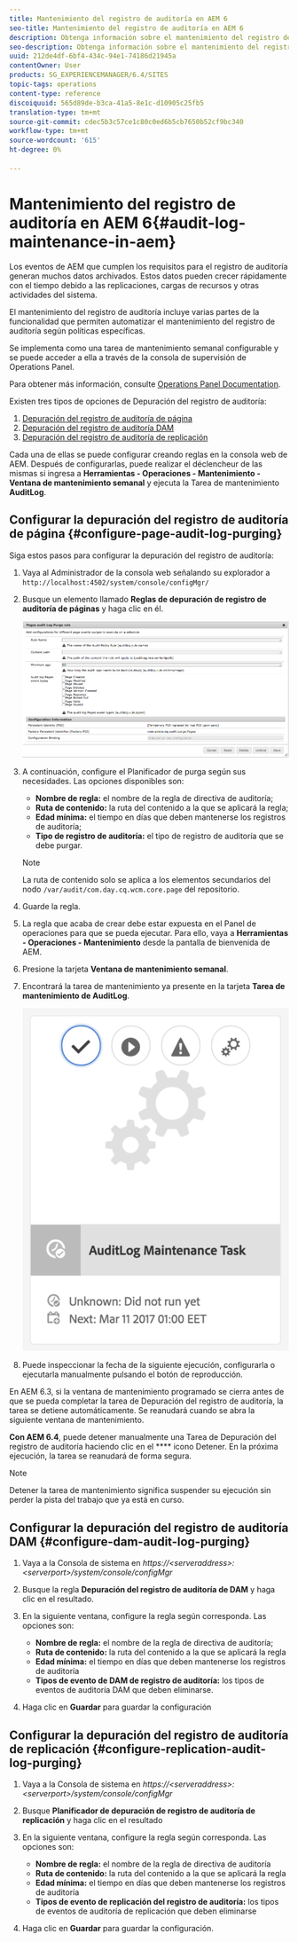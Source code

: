 ```yaml
---
title: Mantenimiento del registro de auditoría en AEM 6
seo-title: Mantenimiento del registro de auditoría en AEM 6
description: Obtenga información sobre el mantenimiento del registro de auditoría en AEM.
seo-description: Obtenga información sobre el mantenimiento del registro de auditoría en AEM.
uuid: 212de4df-6bf4-434c-94e1-74186d21945a
contentOwner: User
products: SG_EXPERIENCEMANAGER/6.4/SITES
topic-tags: operations
content-type: reference
discoiquuid: 565d89de-b3ca-41a5-8e1c-d10905c25fb5
translation-type: tm+mt
source-git-commit: cdec5b3c57ce1c80c0ed6b5cb7650b52cf9bc340
workflow-type: tm+mt
source-wordcount: '615'
ht-degree: 0%

---
```



# Mantenimiento del registro de auditoría en AEM 6{#audit-log-maintenance-in-aem}

Los eventos de AEM que cumplen los requisitos para el registro de auditoría generan muchos datos archivados. Estos datos pueden crecer rápidamente con el tiempo debido a las replicaciones, cargas de recursos y otras actividades del sistema.

El mantenimiento del registro de auditoría incluye varias partes de la funcionalidad que permiten automatizar el mantenimiento del registro de auditoría según políticas específicas.

Se implementa como una tarea de mantenimiento semanal configurable y se puede acceder a ella a través de la consola de supervisión de Operations Panel.

Para obtener más información, consulte [Operations Panel Documentation](/help/sites-administering/operations-dashboard.md).

Existen tres tipos de opciones de Depuración del registro de auditoría:

1. [Depuración del registro de auditoría de página](/help/sites-administering/operations-audit-log.md#configure-page-audit-log-purging)
1. [Depuración del registro de auditoría DAM](/help/sites-administering/operations-audit-log.md#configure-dam-audit-log-purging)
1. [Depuración del registro de auditoría de replicación](/help/sites-administering/operations-audit-log.md#configure-replication-audit-log-purging)

Cada una de ellas se puede configurar creando reglas en la consola web de AEM. Después de configurarlas, puede realizar el déclencheur de las mismas si ingresa a **Herramientas - Operaciones - Mantenimiento - Ventana de mantenimiento semanal** y ejecuta la Tarea de mantenimiento **AuditLog**.

## Configurar la depuración del registro de auditoría de página {#configure-page-audit-log-purging}

Siga estos pasos para configurar la depuración del registro de auditoría:

1. Vaya al Administrador de la consola web señalando su explorador a `http://localhost:4502/system/console/configMgr/`

1. Busque un elemento llamado **Reglas de depuración de registro de auditoría de páginas** y haga clic en él.

   ![chlimage_1-365](assets/chlimage_1-365.png)

1. A continuación, configure el Planificador de purga según sus necesidades. Las opciones disponibles son:

   * **Nombre de regla:** el nombre de la regla de directiva de auditoría;
   * **Ruta de contenido:** la ruta del contenido a la que se aplicará la regla;
   * **Edad mínima:** el tiempo en días que deben mantenerse los registros de auditoría;
   * **Tipo de registro de auditoría:** el tipo de registro de auditoría que se debe purgar.

   >[!NOTE]
   >
   >La ruta de contenido solo se aplica a los elementos secundarios del nodo `/var/audit/com.day.cq.wcm.core.page` del repositorio.

1. Guarde la regla.
1. La regla que acaba de crear debe estar expuesta en el Panel de operaciones para que se pueda ejecutar. Para ello, vaya a **Herramientas - Operaciones - Mantenimiento** desde la pantalla de bienvenida de AEM.

1. Presione la tarjeta **Ventana de mantenimiento semanal**.

1. Encontrará la tarea de mantenimiento ya presente en la tarjeta **Tarea de mantenimiento de AuditLog**.

   ![chlimage_1-366](assets/chlimage_1-366.png)

1. Puede inspeccionar la fecha de la siguiente ejecución, configurarla o ejecutarla manualmente pulsando el botón de reproducción.

En AEM 6.3, si la ventana de mantenimiento programado se cierra antes de que se pueda completar la tarea de Depuración del registro de auditoría, la tarea se detiene automáticamente. Se reanudará cuando se abra la siguiente ventana de mantenimiento.

**Con AEM 6.4**, puede detener manualmente una Tarea de Depuración del registro de auditoría haciendo clic en el  **** icono Detener. En la próxima ejecución, la tarea se reanudará de forma segura.

>[!NOTE]
>
>Detener la tarea de mantenimiento significa suspender su ejecución sin perder la pista del trabajo que ya está en curso.

## Configurar la depuración del registro de auditoría DAM {#configure-dam-audit-log-purging}

1. Vaya a la Consola de sistema en *https://&lt;serveraddress>:&lt;serverport>/system/console/configMgr*
1. Busque la regla **Depuración del registro de auditoría de DAM** y haga clic en el resultado.
1. En la siguiente ventana, configure la regla según corresponda. Las opciones son:

   * **Nombre de regla:** el nombre de la regla de directiva de auditoría;
   * **Ruta de contenido:** la ruta del contenido a la que se aplicará la regla
   * **Edad mínima:** el tiempo en días que deben mantenerse los registros de auditoría
   * **Tipos de evento de DAM de registro de auditoría:** los tipos de eventos de auditoría DAM que deben eliminarse.

1. Haga clic en **Guardar** para guardar la configuración

## Configurar la depuración del registro de auditoría de replicación {#configure-replication-audit-log-purging}

1. Vaya a la Consola de sistema en *https://&lt;serveraddress>:&lt;serverport>/system/console/configMgr*
1. Busque **Planificador de depuración de registro de auditoría de replicación** y haga clic en el resultado
1. En la siguiente ventana, configure la regla según corresponda. Las opciones son:

   * **Nombre de regla:** el nombre de la regla de directiva de auditoría
   * **Ruta de contenido:** la ruta del contenido a la que se aplicará la regla
   * **Edad mínima:** el tiempo en días que deben mantenerse los registros de auditoría
   * **Tipos de evento de replicación del registro de auditoría:** los tipos de eventos de auditoría de replicación que deben eliminarse

1. Haga clic en **Guardar** para guardar la configuración.

